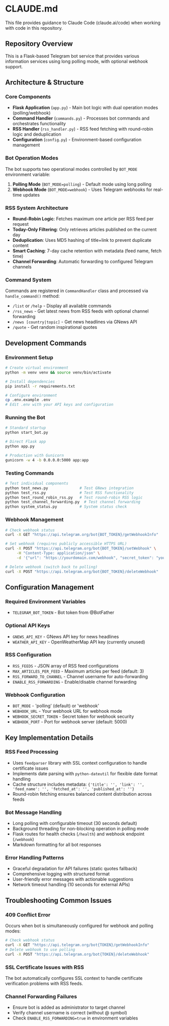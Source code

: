 # CLAUDE.md

This file provides guidance to Claude Code (claude.ai/code) when working with code in this repository.

## Repository Overview

This is a Flask-based Telegram bot service that provides various information services using long polling mode, with optional webhook support.

## Architecture & Structure

### Core Components
- **Flask Application** (`app.py`) - Main bot logic with dual operation modes (polling/webhook)
- **Command Handler** (`commands.py`) - Processes bot commands and orchestrates functionality
- **RSS Handler** (`rss_handler.py`) - RSS feed fetching with round-robin logic and deduplication
- **Configuration** (`config.py`) - Environment-based configuration management

### Bot Operation Modes
The bot supports two operational modes controlled by `BOT_MODE` environment variable:

1. **Polling Mode** (`BOT_MODE=polling`) - Default mode using long polling
2. **Webhook Mode** (`BOT_MODE=webhook`) - Uses Telegram webhooks for real-time updates

### RSS System Architecture
- **Round-Robin Logic**: Fetches maximum one article per RSS feed per request
- **Today-Only Filtering**: Only retrieves articles published on the current day
- **Deduplication**: Uses MD5 hashing of title+link to prevent duplicate content
- **Smart Caching**: 7-day cache retention with metadata (feed name, fetch time)
- **Channel Forwarding**: Automatic forwarding to configured Telegram channels

### Command System
Commands are registered in `CommandHandler` class and processed via `handle_command()` method:
- `/list` or `/help` - Display all available commands
- `/rss_news` - Get latest news from RSS feeds with optional channel forwarding
- `/news [country|topic]` - Get news headlines via GNews API
- `/quote` - Get random inspirational quotes

## Development Commands

### Environment Setup
```bash
# Create virtual environment
python -m venv venv && source venv/bin/activate

# Install dependencies
pip install -r requirements.txt

# Configure environment
cp .env.example .env
# Edit .env with your API keys and configuration
```

### Running the Bot
```bash
# Standard startup
python start_bot.py

# Direct Flask app
python app.py

# Production with Gunicorn
gunicorn -w 4 -b 0.0.0.0:5000 app:app
```

### Testing Commands
```bash
# Test individual components
python test_news.py              # Test GNews integration
python test_rss.py               # Test RSS functionality
python test_round_robin_rss.py   # Test round-robin RSS logic
python test_channel_forwarding.py  # Test channel forwarding
python system_status.py          # System status check
```

### Webhook Management
```bash
# Check webhook status
curl -X GET "https://api.telegram.org/bot{BOT_TOKEN}/getWebhookInfo"

# Set webhook (requires publicly accessible HTTPS URL)
curl -X POST "https://api.telegram.org/bot{BOT_TOKEN}/setWebhook" \
     -H "Content-Type: application/json" \
     -d '{"url": "https://yourdomain.com/webhook", "secret_token": "your_secret"}'

# Delete webhook (switch back to polling)
curl -X POST "https://api.telegram.org/bot{BOT_TOKEN}/deleteWebhook"
```

## Configuration Management

### Required Environment Variables
- `TELEGRAM_BOT_TOKEN` - Bot token from @BotFather

### Optional API Keys
- `GNEWS_API_KEY` - GNews API key for news headlines
- `WEATHER_API_KEY` - OpenWeatherMap API key (currently unused)

### RSS Configuration
- `RSS_FEEDS` - JSON array of RSS feed configurations
- `MAX_ARTICLES_PER_FEED` - Maximum articles per feed (default: 3)
- `RSS_FORWARD_TO_CHANNEL` - Channel username for auto-forwarding
- `ENABLE_RSS_FORWARDING` - Enable/disable channel forwarding

### Webhook Configuration
- `BOT_MODE` - 'polling' (default) or 'webhook'
- `WEBHOOK_URL` - Your webhook URL for webhook mode
- `WEBHOOK_SECRET_TOKEN` - Secret token for webhook security
- `WEBHOOK_PORT` - Port for webhook server (default: 5000)

## Key Implementation Details

### RSS Feed Processing
- Uses `feedparser` library with SSL context configuration to handle certificate issues
- Implements date parsing with `python-dateutil` for flexible date format handling
- Cache structure includes metadata: `{'title': '', 'link': '', 'feed_name': '', 'fetched_at': '', 'published_at': ''}`
- Round-robin fetching ensures balanced content distribution across feeds

### Bot Message Handling
- Long polling with configurable timeout (30 seconds default)
- Background threading for non-blocking operation in polling mode
- Flask routes for health checks (`/health`) and webhook endpoint (`/webhook`)
- Markdown formatting for all bot responses

### Error Handling Patterns
- Graceful degradation for API failures (static quotes fallback)
- Comprehensive logging with structured format
- User-friendly error messages with actionable suggestions
- Network timeout handling (10 seconds for external APIs)

## Troubleshooting Common Issues

### 409 Conflict Error
Occurs when bot is simultaneously configured for webhook and polling modes:
```bash
# Check webhook status
curl -X GET "https://api.telegram.org/bot{TOKEN}/getWebhookInfo"
# Delete webhook to use polling
curl -X POST "https://api.telegram.org/bot{TOKEN}/deleteWebhook"
```

### SSL Certificate Issues with RSS
The bot automatically configures SSL context to handle certificate verification problems with RSS feeds.

### Channel Forwarding Failures
- Ensure bot is added as administrator to target channel
- Verify channel username is correct (without @ symbol)
- Check `ENABLE_RSS_FORWARDING=true` in environment variables